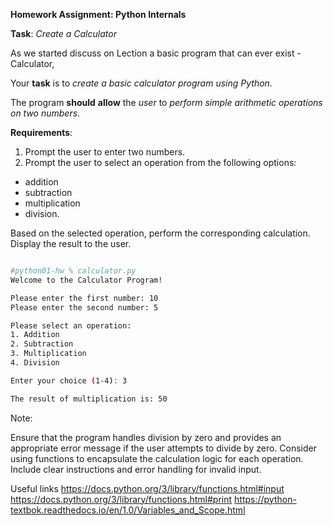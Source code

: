 **Homework Assignment: Python Internals**

**Task**: _Create a Calculator_

As we started discuss on Lection a basic program that can ever exist - Calculator, 

Your **task** is to _create a basic calculator program using Python_. 

The program **should** **allow** the _user_ to _perform simple arithmetic operations on two numbers_.


**Requirements**:

1) Prompt the user to enter two numbers.
2) Prompt the user to select an operation from the following options: 
- addition
- subtraction
- multiplication
- division.

Based on the selected operation, perform the corresponding calculation.
Display the result to the user.


```bash

#python01-hw % calculator.py 
Welcome to the Calculator Program!

Please enter the first number: 10
Please enter the second number: 5

Please select an operation:
1. Addition
2. Subtraction
3. Multiplication
4. Division

Enter your choice (1-4): 3

The result of multiplication is: 50
```

Note:

Ensure that the program handles division by zero and provides an appropriate error message if the user attempts to divide by zero.
Consider using functions to encapsulate the calculation logic for each operation.
Include clear instructions and error handling for invalid input.


Useful links
https://docs.python.org/3/library/functions.html#input
https://docs.python.org/3/library/functions.html#print
https://python-textbok.readthedocs.io/en/1.0/Variables_and_Scope.html